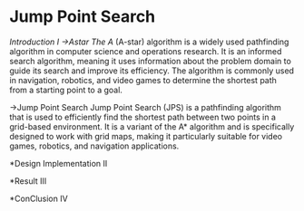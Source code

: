 # Jump Point Search

*Introduction I
->Astar
The A* (A-star) algorithm is a widely used pathfinding algorithm in computer science and operations research. It is an informed search algorithm, meaning it uses information about the problem domain to guide its search and improve its efficiency. The algorithm is commonly used in navigation, robotics, and video games to determine the shortest path from a starting point to a goal.

->Jump Point Search
Jump Point Search (JPS) is a pathfinding algorithm that is used to efficiently find the shortest path between two points in a grid-based environment. It is a variant of the A* algorithm and is specifically designed to work with grid maps, making it particularly suitable for video games, robotics, and navigation applications.

*Design Implementation II

*Result III

*ConClusion IV 

